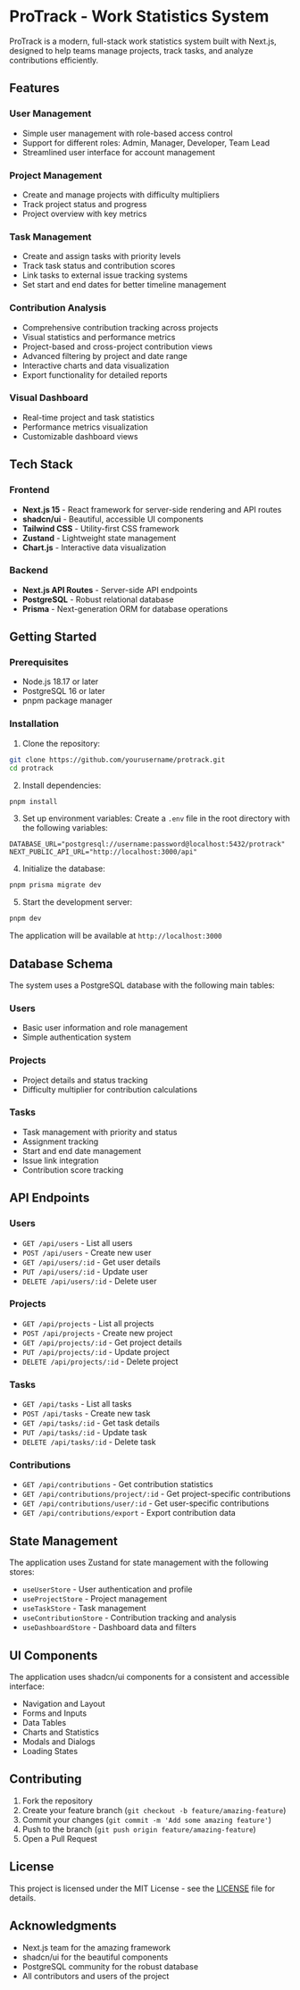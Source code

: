 # ProTrack - Work Statistics System

ProTrack is a modern, full-stack work statistics system built with Next.js, designed to help teams manage projects, track tasks, and analyze contributions efficiently.

## Features

### User Management

- Simple user management with role-based access control
- Support for different roles: Admin, Manager, Developer, Team Lead
- Streamlined user interface for account management

### Project Management

- Create and manage projects with difficulty multipliers
- Track project status and progress
- Project overview with key metrics

### Task Management

- Create and assign tasks with priority levels
- Track task status and contribution scores
- Link tasks to external issue tracking systems
- Set start and end dates for better timeline management

### Contribution Analysis

- Comprehensive contribution tracking across projects
- Visual statistics and performance metrics
- Project-based and cross-project contribution views
- Advanced filtering by project and date range
- Interactive charts and data visualization
- Export functionality for detailed reports

### Visual Dashboard

- Real-time project and task statistics
- Performance metrics visualization
- Customizable dashboard views

## Tech Stack

### Frontend

- **Next.js 15** - React framework for server-side rendering and API routes
- **shadcn/ui** - Beautiful, accessible UI components
- **Tailwind CSS** - Utility-first CSS framework
- **Zustand** - Lightweight state management
- **Chart.js** - Interactive data visualization

### Backend

- **Next.js API Routes** - Server-side API endpoints
- **PostgreSQL** - Robust relational database
- **Prisma** - Next-generation ORM for database operations

## Getting Started

### Prerequisites

- Node.js 18.17 or later
- PostgreSQL 16 or later
- pnpm package manager

### Installation

1. Clone the repository:

```bash
git clone https://github.com/yourusername/protrack.git
cd protrack
```

2. Install dependencies:

```bash
pnpm install
```

3. Set up environment variables:
   Create a `.env` file in the root directory with the following variables:

```env
DATABASE_URL="postgresql://username:password@localhost:5432/protrack"
NEXT_PUBLIC_API_URL="http://localhost:3000/api"
```

4. Initialize the database:

```bash
pnpm prisma migrate dev
```

5. Start the development server:

```bash
pnpm dev
```

The application will be available at `http://localhost:3000`

## Database Schema

The system uses a PostgreSQL database with the following main tables:

### Users

- Basic user information and role management
- Simple authentication system

### Projects

- Project details and status tracking
- Difficulty multiplier for contribution calculations

### Tasks

- Task management with priority and status
- Assignment tracking
- Start and end date management
- Issue link integration
- Contribution score tracking

## API Endpoints

### Users

- `GET /api/users` - List all users
- `POST /api/users` - Create new user
- `GET /api/users/:id` - Get user details
- `PUT /api/users/:id` - Update user
- `DELETE /api/users/:id` - Delete user

### Projects

- `GET /api/projects` - List all projects
- `POST /api/projects` - Create new project
- `GET /api/projects/:id` - Get project details
- `PUT /api/projects/:id` - Update project
- `DELETE /api/projects/:id` - Delete project

### Tasks

- `GET /api/tasks` - List all tasks
- `POST /api/tasks` - Create new task
- `GET /api/tasks/:id` - Get task details
- `PUT /api/tasks/:id` - Update task
- `DELETE /api/tasks/:id` - Delete task

### Contributions

- `GET /api/contributions` - Get contribution statistics
- `GET /api/contributions/project/:id` - Get project-specific contributions
- `GET /api/contributions/user/:id` - Get user-specific contributions
- `GET /api/contributions/export` - Export contribution data

## State Management

The application uses Zustand for state management with the following stores:

- `useUserStore` - User authentication and profile
- `useProjectStore` - Project management
- `useTaskStore` - Task management
- `useContributionStore` - Contribution tracking and analysis
- `useDashboardStore` - Dashboard data and filters

## UI Components

The application uses shadcn/ui components for a consistent and accessible interface:

- Navigation and Layout
- Forms and Inputs
- Data Tables
- Charts and Statistics
- Modals and Dialogs
- Loading States

## Contributing

1. Fork the repository
2. Create your feature branch (`git checkout -b feature/amazing-feature`)
3. Commit your changes (`git commit -m 'Add some amazing feature'`)
4. Push to the branch (`git push origin feature/amazing-feature`)
5. Open a Pull Request

## License

This project is licensed under the MIT License - see the [LICENSE](LICENSE) file for details.

## Acknowledgments

- Next.js team for the amazing framework
- shadcn/ui for the beautiful components
- PostgreSQL community for the robust database
- All contributors and users of the project
